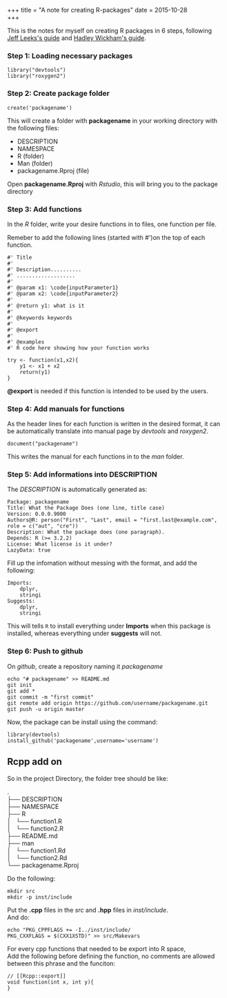 +++
title = "A note for creating R-packages"
date = 2015-10-28    
+++
    
This is the notes for myself on creating R packages in 6 steps, following [Jeff Leeks's guide](https://github.com/jtleek/rpackages) and [Hadley Wickham's guide](http://r-pkgs.had.co.nz/description.html).    
    
### Step 1: Loading necessary packages  ###
    
	library("devtools")    
	library("roxygen2")    
    
### Step 2: Create package folder ###   
    
	create('packagename')    

This will create a folder with **packagename** in your working directory with the following files:    
    
* DESCRIPTION         
* NAMESPACE    
* R (folder)    
* Man (folder)    
* packagename.Rproj (file)    
    
Open  **packagename.Rproj** with *Rstudio*, this will bring you to the package directory    
    
### Step 3: Add functions ###
    
In the *R* folder, write your desire functions in to files, one function per file.    
    
Remeber to add the following lines (started with #')on the top of each function.    
    
	#' Title    
	#'    
	#' Description..........    
	#' ...................    
	#'    
	#' @param x1: \code{inputParameter1}    
	#' @param x2: \code{inputParameter2}    
	#'    
	#' @return y1: what is it    
	#'    
	#' @keywords keywords    
	#'    
	#' @export    
	#'    
	#' @examples    
	#' R code here showing how your function works    
    
	try <- function(x1,x2){    
		y1 <- x1 + x2    
		return(y1)    
	}    
    
**@export** is needed if this function is intended to be used by the users.    
    
### Step 4: Add manuals for functions ###

As the header lines for each function is written in the desired format, it can be automatically translate into manual page by *devtools* and *roxygen2*.    
    
	document("packagename")    
    
This writes the manual for each functions in to the *man* folder.    
    
### Step 5: Add informations into DESCRIPTION   ###
 
The *DESCRIPTION* is automatically generated as:    
    
    Package: packagename    
    Title: What the Package Does (one line, title case)    
    Version: 0.0.0.9000    
    Authors@R: person("First", "Last", email = "first.last@example.com", role = c("aut", "cre"))    
    Description: What the package does (one paragraph).    
    Depends: R (>= 3.2.2)    
    License: What license is it under?    
    LazyData: true    
    
Fill up the infomation without messing with the format, and add the following:    
    
	Imports:    
	    dplyr,    
		stringi    
	Suggests:    
		dplyr,    
		stringi    
    
This will tells `R` to install everything under **Imports** when this package is installed, whereas everything under **suggests** will not.     
    
### Step 6: Push to github ###
On *github*, create a repository naming it *packagename*    
    
	echo "# packagename" >> README.md    
	git init    
	git add *    
	git commit -m "first commit"    
	git remote add origin https://github.com/username/packagename.git    
	git push -u origin master    
    
Now, the package can be install using the command:    
    
	library(devtools)    
	install_github('packagename',username='username')    
    
## Rcpp add on  ###

So in the project Directory, the folder tree should be like:    
    
.    
    ├── DESCRIPTION    
    ├── NAMESPACE    
    ├── R    
    │   └── function1.R    
    │   └── function2.R    
    ├── README.md    
    ├── man    
    │   └── function1.Rd    
    │   └── function2.Rd    
    └── packagename.Rproj    
    
Do the following:    
    
	mkdir src    
	mkdir -p inst/include    
    
Put the **.cpp** files in the *src* and **.hpp** files in *inst/include*.    
And do:    
    
	echo "PKG_CPPFLAGS += -I../inst/include/    
	PKG_CXXFLAGS = $(CXX1XSTD)" >> src/Makevars    
    
For every cpp functions that needed to be export into R space,    
Add the following before defining the function, no comments are allowed between this phrase and the funciton:    
    
	// [[Rcpp::export]]    
	void function(int x, int y){    
	}    

